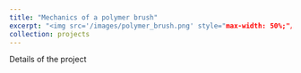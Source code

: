 ```yaml
---
title: "Mechanics of a polymer brush"
excerpt: "<img src='/images/polymer_brush.png' style="max-width: 50%;"/><br/>Polymer brushes form from dense tethering of polymer chains on a substrate."
collection: projects
---
```


Details of the project
